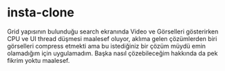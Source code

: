 # insta-clone

Grid yapısının bulunduğu search ekranında Video ve Görselleri gösterirken CPU ve UI thread düşmesi maalesef oluyor, aklıma gelen çözümlerden biri görselleri compress etmekti ama bu istediğiniz bir çözüm müydü emin olamadığım için uygulamadım. Başka nasıl çözebileceğim hakkında da pek fikrim yoktu maalesef.
